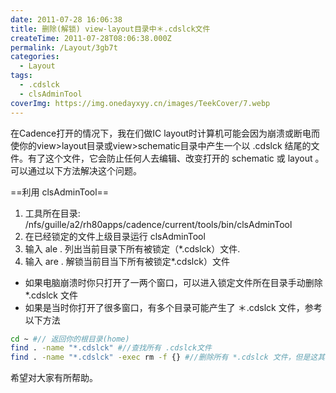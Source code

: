 ```yaml
---
date: 2011-07-28 16:06:38
title: 删除(解锁) view-layout目录中＊.cdslck文件
createTime: 2011-07-28T08:06:38.000Z
permalink: /Layout/3gb7t
categories:
  - Layout
tags:
  - .cdslck
  - clsAdminTool
coverImg: https://img.onedayxyy.cn/images/TeekCover/7.webp
---
```


在Cadence打开的情况下，我在们做IC layout时计算机可能会因为崩溃或断电而使你的view>layout目录或view>schematic目录中产生一个以 .cdslck 结尾的文件。有了这个文件，它会防止任何人去编辑、改变打开的 schematic 或 layout 。可以通过以下方法解决这个问题。

==利用 clsAdminTool==

1. 工具所在目录: /nfs/guille/a2/rh80apps/cadence/current/tools/bin/clsAdminTool
2. 在已经锁定的文件上级目录运行 clsAdminTool
3. 输入 ale . 列出当前目录下所有被锁定（\*.cdslck）文件.
4. 输入 are . 解锁当前目当下所有被锁定*.cdslck）文件


- 如果电脑崩溃时你只打开了一两个窗口，可以进入锁定文件所在目录手动删除 *.cdslck 文件
- 如果是当时你打开了很多窗口，有多个目录可能产生了 ＊.cdslck 文件，参考以下方法

```sh
cd ~ #// 返回你的根目录(home) 
find . -name "*.cdslck" #//查找所有 .cdslck文件 
find . -name "*.cdslck" -exec rm -f {} #//删除所有 *.cdslck 文件，但是这其中包括了含有 .cdslock的文件
```
希望对大家有所帮助。
